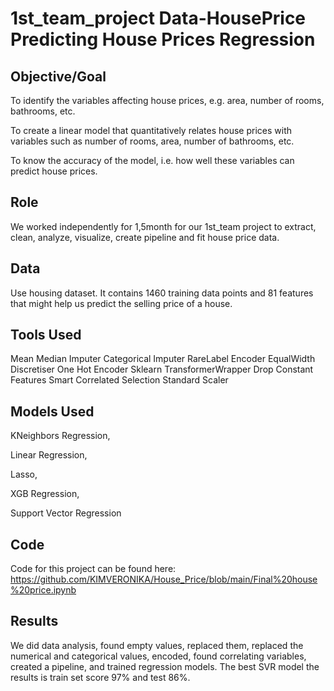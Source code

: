 # 1st_team_project Data-HousePrice Predicting House Prices Regression

## Objective/Goal
To identify the variables affecting house prices, e.g. area, number of rooms, bathrooms, etc.

To create a linear model that quantitatively relates house prices with variables such as number of rooms, area, number of bathrooms, etc.

To know the accuracy of the model, i.e. how well these variables can predict house prices.

## Role
We worked independently for 1,5month for our 1st_team project to extract, clean, analyze, visualize, create pipeline and fit house price data.

## Data
Use housing dataset. It contains 1460 training data points and 81 features that might help us predict the selling price of a house.

## Tools Used

Mean Median Imputer
Categorical Imputer
RareLabel Encoder
EqualWidth Discretiser
One Hot Encoder
Sklearn TransformerWrapper
Drop Constant Features
Smart Correlated Selection
Standard Scaler


## Models Used

KNeighbors Regression,

Linear Regression,

Lasso, 

XGB Regression,

Support Vector Regression

## Code 

Code for this project can be found here: https://github.com/KIMVERONIKA/House_Price/blob/main/Final%20house%20price.ipynb

## Results
We did data analysis, found empty values, replaced them, replaced the numerical and categorical values, encoded, found correlating variables, created a pipeline, and trained regression models. The best SVR model the results is train set score 97% and test 86%.
